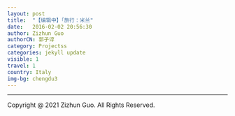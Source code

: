 ```yaml
---
layout: post
title:  "【编辑中】「旅行：米兰"
date:   2016-02-02 20:56:30
author: Zizhun Guo
authorCN: 郭子谆
category: Projectss
categories: jekyll update
visible: 1
travel: 1
country: Italy
img-bg: chengdu3
---
```



---
Copyright @ 2021 Zizhun Guo. All Rights Reserved.

